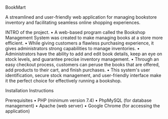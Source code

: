 BookMart

A streamlined and user-friendly web application for managing bookstore inventory and facilitating seamless online shopping experiences.

INTRO of the project.
•	A web-based program called the Bookshop Management System was created to make managing books at a store more efficient.
•	While giving customers a flawless purchasing experience, it gives administrators strong capabilities to manage inventories. 
•	Administrators have the ability to add and edit book details, keep an eye on stock levels, and guarantee precise inventory management. 
•	Through an easy checkout process, customers can peruse the books that are offered, add products to their cart, and finish purchases. 
•	This system's user identification, secure stock management, and user-friendly interface make it the perfect choice for effectively running a bookshop.

Installation Instructions

Prerequisites
•	PHP (minimum version 7.4)
•	PhpMySQL (for database management)
•	Apache (web server)
•	Google Chrome (for accessing the application)



